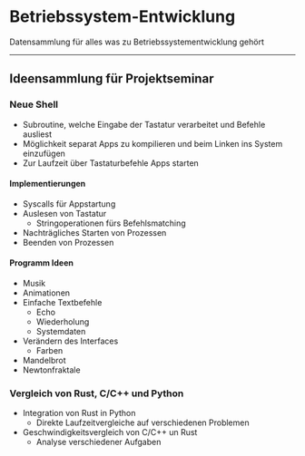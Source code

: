 # Betriebssystem-Entwicklung
Datensammlung für alles was zu Betriebssystementwicklung gehört

---


## Ideensammlung für Projektseminar
### Neue Shell
- Subroutine, welche Eingabe der Tastatur verarbeitet und Befehle ausliest
- Möglichkeit separat Apps zu kompilieren und beim Linken ins System einzufügen
- Zur Laufzeit über Tastaturbefehle Apps starten

#### Implementierungen
- Syscalls für Appstartung
- Auslesen von Tastatur
    - Stringoperationen fürs Befehlsmatching
- Nachträgliches Starten von Prozessen
- Beenden von Prozessen

#### Programm Ideen
- Musik
- Animationen
- Einfache Textbefehle
    - Echo
    - Wiederholung
    - Systemdaten
- Verändern des Interfaces
    - Farben
- Mandelbrot
- Newtonfraktale


### Vergleich von Rust, C/C++ und Python
- Integration von Rust in Python
    - Direkte Laufzeitvergleiche auf verschiedenen Problemen
- Geschwindigkeitsvergleich von C/C++ un Rust
    - Analyse verschiedener Aufgaben